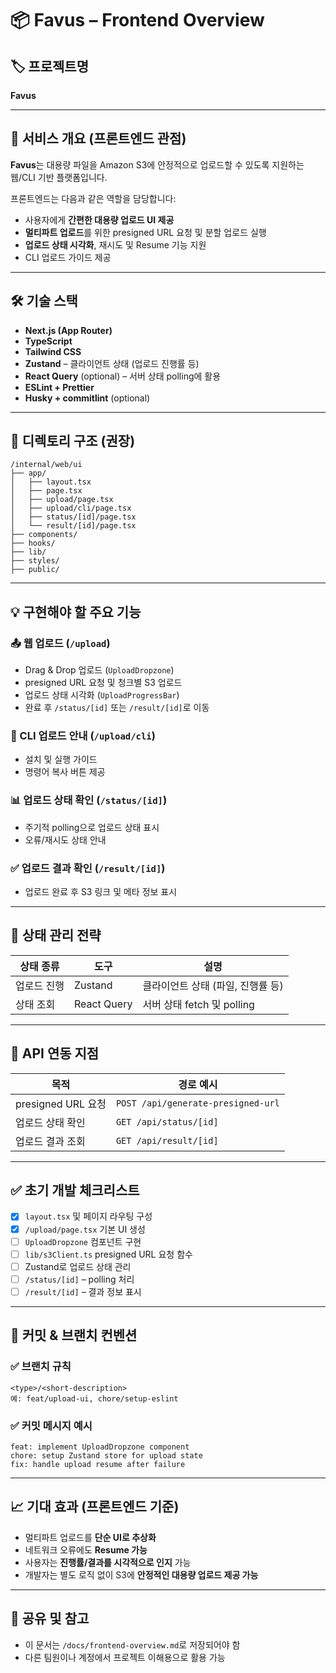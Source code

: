 # 📦 Favus – Frontend Overview

## 🏷️ 프로젝트명
**Favus**

---

## 🎯 서비스 개요 (프론트엔드 관점)

**Favus**는 대용량 파일을 Amazon S3에 안정적으로 업로드할 수 있도록 지원하는 웹/CLI 기반 플랫폼입니다.

프론트엔드는 다음과 같은 역할을 담당합니다:

- 사용자에게 **간편한 대용량 업로드 UI 제공**
- **멀티파트 업로드**를 위한 presigned URL 요청 및 분할 업로드 실행
- **업로드 상태 시각화**, 재시도 및 Resume 기능 지원
- CLI 업로드 가이드 제공

---

## 🛠️ 기술 스택

- **Next.js (App Router)**
- **TypeScript**
- **Tailwind CSS**
- **Zustand** – 클라이언트 상태 (업로드 진행률 등)
- **React Query** (optional) – 서버 상태 polling에 활용
- **ESLint + Prettier**
- **Husky + commitlint** (optional)

---

## 📁 디렉토리 구조 (권장)

```
/internal/web/ui
├── app/
│   ├── layout.tsx
│   ├── page.tsx
│   ├── upload/page.tsx
│   ├── upload/cli/page.tsx
│   ├── status/[id]/page.tsx
│   └── result/[id]/page.tsx
├── components/
├── hooks/
├── lib/
├── styles/
├── public/
```

---

## 💡 구현해야 할 주요 기능

### 📤 웹 업로드 (`/upload`)
- Drag & Drop 업로드 (`UploadDropzone`)
- presigned URL 요청 및 청크별 S3 업로드
- 업로드 상태 시각화 (`UploadProgressBar`)
- 완료 후 `/status/[id]` 또는 `/result/[id]`로 이동

### 🧾 CLI 업로드 안내 (`/upload/cli`)
- 설치 및 실행 가이드
- 명령어 복사 버튼 제공

### 📊 업로드 상태 확인 (`/status/[id]`)
- 주기적 polling으로 업로드 상태 표시
- 오류/재시도 상태 안내

### ✅ 업로드 결과 확인 (`/result/[id]`)
- 업로드 완료 후 S3 링크 및 메타 정보 표시

---

## 🧠 상태 관리 전략

| 상태 종류 | 도구         | 설명                             |
|-----------|--------------|----------------------------------|
| 업로드 진행 | Zustand      | 클라이언트 상태 (파일, 진행률 등) |
| 상태 조회   | React Query | 서버 상태 fetch 및 polling       |

---

## 🔗 API 연동 지점

| 목적               | 경로 예시                          |
|--------------------|-----------------------------------|
| presigned URL 요청 | `POST /api/generate-presigned-url` |
| 업로드 상태 확인    | `GET /api/status/[id]`              |
| 업로드 결과 조회    | `GET /api/result/[id]`              |

---

## ✅ 초기 개발 체크리스트

- [x] `layout.tsx` 및 페이지 라우팅 구성
- [x] `/upload/page.tsx` 기본 UI 생성
- [ ] `UploadDropzone` 컴포넌트 구현
- [ ] `lib/s3Client.ts` presigned URL 요청 함수
- [ ] Zustand로 업로드 상태 관리
- [ ] `/status/[id]` – polling 처리
- [ ] `/result/[id]` – 결과 정보 표시

---

## 🧾 커밋 & 브랜치 컨벤션

### ✅ 브랜치 규칙
```
<type>/<short-description>
예: feat/upload-ui, chore/setup-eslint
```

### ✅ 커밋 메시지 예시
```
feat: implement UploadDropzone component
chore: setup Zustand store for upload state
fix: handle upload resume after failure
```

---

## 📈 기대 효과 (프론트엔드 기준)

- 멀티파트 업로드를 **단순 UI로 추상화**
- 네트워크 오류에도 **Resume 가능**
- 사용자는 **진행률/결과를 시각적으로 인지** 가능
- 개발자는 별도 로직 없이 S3에 **안정적인 대용량 업로드 제공 가능**

---

## 📎 공유 및 참고

- 이 문서는 `/docs/frontend-overview.md`로 저장되어야 함
- 다른 팀원이나 계정에서 프로젝트 이해용으로 활용 가능